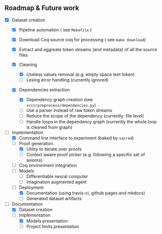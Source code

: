 ## Roadmap & Future work

- [X] Dataset creation
  - [X] Pipeline automation ( see `Makefile` )
  - [X] Download Coq source coq for processing ( see `make download`)
  - [X] Extract and aggreate token streams (and metadata) of all the source files

  - [X] Cleaning
    - [X] Useless values removal (e.g: empty space text token)
    - [ ] Lexing error handling (currently ignored)

  - [X] Dependencies extraction
    - [X] Dependency graph creation (see `srcs/preprocess/dependencies.py`)
    - [ ] Use a parser instead of raw token streams
    - [ ] Reduce the scope of the dependency (currently: file level)
    - [ ] Handle loops in the dependency graph (currently the whole loop is cleaned from graph)

- [ ] Implementation
  - [X] Command line interface to experiment (baked by `sacred`)
  - [ ] Proof generation
    - [X] Utility to iterate over proofs
    - [ ] Context aware proof picker (e.g: following a specific set of axioms)
  - [ ] Coq environment integration
  - [ ] Models
    - [ ] Differentiable neural computer
    - [ ] Imagination augmented agent
  - [ ] Deployment
    - [X] Documentation (using travis-ci, github pages and mkdocs)
    - [ ] Generated dataset artifacts

- [ ] Documentation
  - [X] Dataset creation
  - [ ] Implementation
    - [X] Models presentation
    - [ ] Project limits presentation
